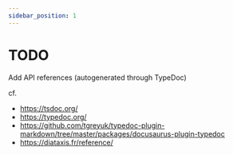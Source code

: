 ```yaml
---
sidebar_position: 1
---
```


# TODO

Add API references (autogenerated through TypeDoc)

cf.

- https://tsdoc.org/
- https://typedoc.org/
- https://github.com/tgreyuk/typedoc-plugin-markdown/tree/master/packages/docusaurus-plugin-typedoc
- https://diataxis.fr/reference/
